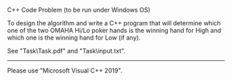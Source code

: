 C++ Code Problem (to be run under Windows OS)

To design the algorithm and write a C++ program that will determine which one of the two OMAHA Hi/Lo poker hands 
is the winning hand for High and which one is the winning hand for Low (if any).

See "Task\Task.pdf" and "Task\input.txt".

-----------------------------------------------------------------------------------------------------------------

Please use "Microsoft Visual C++ 2019".
